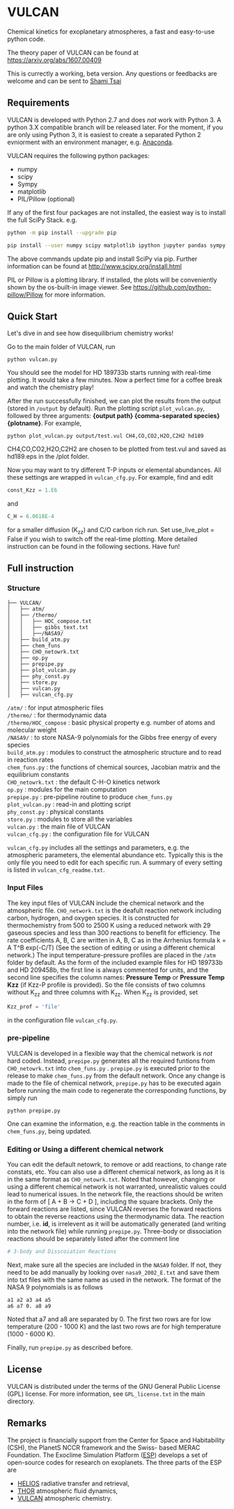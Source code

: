 # VULCAN
Chemical kinetics for exoplanetary atmospheres, a fast and easy-to-use python code.

The theory paper of VULCAN can be found at https://arxiv.org/abs/1607.00409

This is currectly a working, beta version. Any questions or feedbacks are welcome and can be sent to [Shami Tsai](mailto:shang-min.tsai@space.unibe.ch)

## Requirements
VULCAN is developed with Python 2.7 and does _not_ work with Python 3. A python 3.X compatible branch will be released later.
For the moment, if you are only using  Python 3, it is easiest to create a separated Python 2 evniorment with an environment manager, e.g. [Anaconda](https://docs.continuum.io/).

VULCAN requires the following python packages:
- numpy
- scipy
- Sympy
- matplotlib
- PIL/Pillow (optional)

If any of the first four packages are not installed, the easiest way is to install the full SciPy Stack. e.g.
```bash
python -m pip install --upgrade pip
``` 
```bash
pip install --user numpy scipy matplotlib ipython jupyter pandas sympy nose
```
The above commands update pip and install SciPy via pip. Further information can be found at http://www.scipy.org/install.html

PIL or Pillow is a plotting library. If installed, the plots will be conveniently shown by the os-built-in image viewer. See https://github.com/python-pillow/Pillow for more information.  

## Quick Start

Let's dive in and see how disequilibrium chemistry works!

Go to the main folder of VULCAN, run 
```
python vulcan.py 
```

You should see the model for HD 189733b starts running with real-time plotting. It would take a few minutes. Now a perfect time for a coffee break and watch the chemistry play!

After the run successfully finished, we can plot the results from the output (stored in ```/output``` by default). Run the  plotting script ```plot_vulcan.py```, followed by three arguments: **{output path} {comma-separated species} {plotname}**. For example,
```
python plot_vulcan.py output/test.vul CH4,CO,CO2,H2O,C2H2 hd189
```
CH4,CO,CO2,H2O,C2H2 are chosen to be plotted from test.vul and saved as hd189.eps in the /plot folder.

Now you may want to try different T-P inputs or elemental abundances. All these settings are wrapped in ```vulcan_cfg.py```. For example, find and edit
```python
const_Kzz = 1.E6
```
and 
```python
C_H = 6.0618E-4
``` 
for a smaller diffusion (K<sub>zz</sub>) and C/O carbon rich run. Set use_live_plot = False if you wish to switch off the real-time plotting. More detailed instruction can be found in the following sections. Have fun!

## Full instruction

### Structure
```
├── VULCAN/
│   ├── atm/
│   ├── /thermo/
│   │   ├── HOC_compose.txt
│   │   ├── gibbs_text.txt
│   │   ├──/NASA9/
│   ├── build_atm.py  
│   ├── chem_funs
│   ├── CHO_netowrk.txt
│   ├── op.py
│   ├── prepipe.py
│   ├── plot_vulcan.py
│   ├── phy_const.py
│   ├── store.py
│   ├── vulcan.py
│   ├── vulcan_cfg.py
``` 

`/atm/` : for input atmospheric files  
`/thermo/` : for thermodynamic data  
`/thermo/HOC_compose` : basic physical property e.g. number of atoms and molecular weight   
`/NASA9/` : to store NASA-9 polynomials for the Gibbs free energy of every species   
`build_atm.py` : modules to construct the atmospheric structure and to read in reaction rates  
`chem_funs.py` : the functions of chemical sources, Jacobian matrix and the equilibrium constants    
`CHO_netowrk.txt` : the default C-H-O kinetics network  
`op.py` : modules for the main computation  
`prepipe.py` : pre-pipeline routine to produce `chem_funs.py`    
`plot_vulcan.py` : read-in and plotting script  
`phy_const.py` : physical constants  
`store.py` : modules to store all the variables  
`vulcan.py` : the main file of VULCAN  
`vulcan_cfg.py` : the configuration file for VULCAN  

```vulcan_cfg.py``` includes all the settings and parameters, e.g. the atmospheric parameters, the elemental abundance etc. Typically this is the only file you need to edit for each specific run. A summary of every setting is listed in ```vulcan_cfg_readme.txt```. 

### Input Files
The key input files of VULCAN include the chemical network and the atmospheric file.
```CHO_network.txt``` is the deafult reaction network including carbon, hydrogen, and oxygen species. It is constructed for  thermochemistry from 500 to 2500 K using a reduced network with 29 gaseous species and less than 300 reactions to benefit for efficiency. The rate coefficients A, B, C are written in A, B, C as in the Arrhenius formula k = A T^B exp(-C/T) (See the section of editing or using a different chemical network.)  The input temperature-pressure profiles are placed in the `/atm` folder by default. As the form of the included example files for HD 189733b and HD 209458b, the first line is always commented for units, and the second line specifies the column names: **Pressure	Temp** or **Pressure	Temp  	Kzz** (if Kzz-P profile is provided). So the file consists of two columns without K<sub>zz</sub> and three columns with K<sub>zz</sub>. When K<sub>zz</sub> is provided, set
```python
Kzz_prof = 'file'
```
in the configuration file ```vulcan_cfg.py```.
  
### pre-pipeline
VULCAN is developed in a flexible way that the chemical network is _not_ hard coded. Instead, ```prepipe.py``` generates all the required funtions from ```CHO_netowrk.txt``` into ```chem_funs.py``` . ```prepipe.py``` is executed prior to the release to make ```chem_funs.py``` from the default network. Once any change is made to the file of chemical network, ```prepipe.py``` has to be executed again before running the main code to regenerate the corresponding functions, by simply run
```
python prepipe.py 
```
One can examine the information, e.g. the reaction table in the comments in ```chem_funs.py```, being updated.

### Editing or Using a different chemical network
You can edit the default netowrk, to remove or add reactions, to change rate constats, etc. You can also use a different chemical network, as long as it is in the same format as ```CHO_netowrk.txt```. Noted that however, changing or using a different chemical network is not warranted, unrealistic values could lead to numerical issues. In the network file, the reactions should be writen in the form of [ A + B -> C + D ], including the square brackets. Only the forward reactions are listed, since VULCAN reverses the forward reactions to obtain the reverse reactions using the thermodynamic data. The reaction number, i.e. **id**, is irrelevent as it will be automatically generated (and writing into the network file) while running ```prepipe.py```. Three-body or dissociation reactions should be separately listed after the comment line 
```python
# 3-body and Disscoiation Reactions
```
Next, make sure all the species are included in the ```NASA9``` folder. If not, they need to be add manually by looking over ```nasa9_2002_E.txt``` and save them into txt files with the same name as used in the network. The format of the NASA 9 polynomials is as follows
```
a1 a2 a3 a4 a5
a6 a7 0. a8 a9
```
Noted that a7 and a8 are separated by 0. The first two rows are for low temperature (200 - 1000 K) and the last two rows are for high temperature (1000 - 6000 K).

Finally, run ```prepipe.py``` as described before.

## License
VULCAN is distributed under the terms of the GNU General Public License (GPL) license. For more information, see ```GPL_license.txt``` in the main directory.

## Remarks
The project is financially support from the Center for Space and Habitability (CSH), the PlanetS NCCR framework and the Swiss- based MERAC Foundation.
The Exoclime Simulation Platform ([ESP][1]) develops a set of open-source codes
for research on exoplanets. The three parts of the ESP are
  - [HELIOS][2] radiative transfer and retrieval,
  - [THOR][3] atmospheric fluid dynamics,
  - [VULCAN][4] atmospheric chemistry.

[1]: http://www.exoclime.net
[2]: https://github.com/exoclime/HELIOS
[3]: https://github.com/exoclime/THOR
[4]: https://github.com/exoclime/VULCAN
